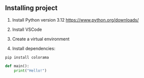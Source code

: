 
## Installing project

1) Install Python version 3.12 https://www.python.org/downloads/

2) Install VSCode 

3) Create a virtual environment

4) Install dependencies:

`pip install colorama`


```python
def main():
    print("Hello!")
```
